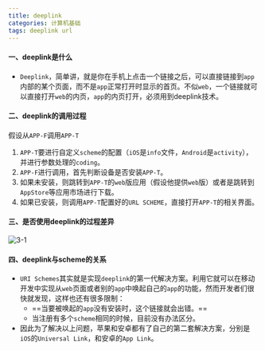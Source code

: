 ```yaml
---
title: deeplink
categories: 计算机基础
tags: deeplink url
---
```


#### 一、deeplink是什么

- `Deeplink`，简单讲，就是你在手机上点击一个链接之后，可以直接链接到`app`内部的某个页面，而不是`app`正常打开时显示的首页。不似`web`，一个链接就可以直接打开`web`的内页，`app`的内页打开，必须用到deeplink技术。


#### 二、deeplink的调用过程

假设从`APP-F`调用`APP-T`

1. `APP-T`要进行自定义`scheme`的配置（`iOS`是`info`文件，`Android`是`activity`），并进行参数处理的`coding`。
2. `APP-F`进行调用，首先判断设备是否安装`APP-T`。
3. 如果未安装，则跳转到`APP-T`的`web`版应用（假设他提供`web`版）或者是跳转到`AppStore`等应用市场进行下载。
4. 如果已安装，则调用`APP-T`配置好的`URL SCHEME`，直接打开`APP-T`的相关界面。

<!-- more -->

#### 三、是否使用deeplink的过程差异

![3-1](3-1.png)

#### 四、deeplink与scheme的关系

- `URI Schemes`其实就是实现`deeplink`的第一代解决方案。利用它就可以在移动开发中实现从`web`页面或者别的`app`中唤起自己的`app`的功能，然而开发者们很快就发现，这样也还有很多限制：
  - ==当要被唤起的`app`没有安装时，这个链接就会出错。==
  - 当注册有多个`scheme`相同的时候，目前没有办法区分。
- 因此为了解决以上问题，苹果和安卓都有了自己的第二套解决方案，分别是`iOS`的`Universal Link`，和安卓的`App Link`。